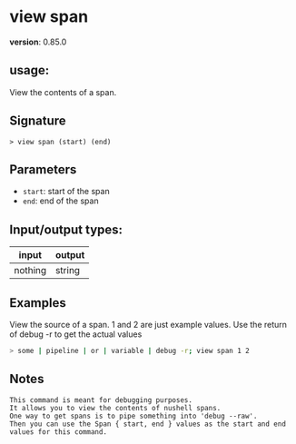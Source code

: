 # view span

**version**: 0.85.0

## **usage**:

View the contents of a span.

## Signature

`> view span (start) (end)`

## Parameters

- `start`: start of the span
- `end`: end of the span

## Input/output types:

| input   | output |
| ------- | ------ |
| nothing | string |

## Examples

View the source of a span. 1 and 2 are just example values. Use the return of debug -r to get the actual values

```bash
> some | pipeline | or | variable | debug -r; view span 1 2
```

## Notes

```text
This command is meant for debugging purposes.
It allows you to view the contents of nushell spans.
One way to get spans is to pipe something into 'debug --raw'.
Then you can use the Span { start, end } values as the start and end values for this command.
```
